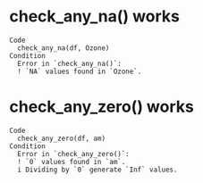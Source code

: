 # check_any_na() works

    Code
      check_any_na(df, Ozone)
    Condition
      Error in `check_any_na()`:
      ! `NA` values found in `Ozone`.

# check_any_zero() works

    Code
      check_any_zero(df, am)
    Condition
      Error in `check_any_zero()`:
      ! `0` values found in `am`.
      i Dividing by `0` generate `Inf` values.
